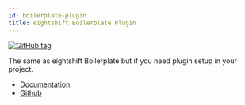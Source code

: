 ```yaml
---
id: boilerplate-plugin
title: eightshift Boilerplate Plugin
---
```


[![GitHub tag](https://img.shields.io/github/tag/infinum/eightshift-boilerplate-plugin.svg?style=for-the-badge)](https://github.com/infinum/eightshift-boilerplate-plugin)

The same as eightshift Boilerplate but if you need plugin setup in your project.

* [Documentation](/docs/welcome)
* [Github](https://github.com/infinum/eightshift-boilerplate-plugin)
